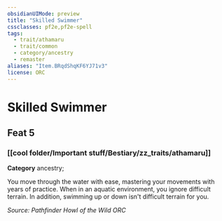 ```yaml
---
obsidianUIMode: preview
title: "Skilled Swimmer"
cssclasses: pf2e,pf2e-spell
tags:
  - trait/athamaru
  - trait/common
  - category/ancestry
  - remaster
aliases: "Item.BRqdShqKF6YJ71v3"
license: ORC
---
```

# Skilled Swimmer
## Feat 5
### [[cool folder/Important stuff/Bestiary/zz_traits/athamaru]]

**Category** ancestry; 




You move through the water with ease, mastering your movements with years of practice. When in an aquatic environment, you ignore difficult terrain. In addition, swimming up or down isn't difficult terrain for you.

*Source: Pathfinder Howl of the Wild*
*ORC*